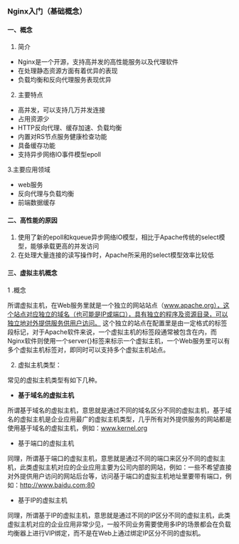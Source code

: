 ### Nginx入门（基础概念）

#### 一、概念

1. 简介

- Nginx是一个开源，支持高并发的高性能服务以及代理软件
- 在处理静态资源方面有着优异的表现
- 负载均衡和反向代理服务表现优异

2. 主要特点

- 高并发，可以支持几万并发连接
- 占用资源少
- HTTP反向代理、缓存加速、负载均衡
- 内置对RS节点服务健康检查功能
- 具备缓存功能
- 支持异步网络IO事件模型epoll

3.主要应用领域

- web服务
- 反向代理与负载均衡
- 前端数据缓存



#### 二、高性能的原因

1. 使用了新的epoll和kqueue异步网络IO模型，相比于Apache传统的select模型，能够承载更高的并发访问
2. 在处理大量连接的读写操作时，Apache所采用的select模型效率比较低



#### 三、虚拟主机概念

1 .概念

所谓虚拟主机，在Web服务里就是一个独立的网站站点（www.apache.org），这个站点对应独立的域名（也可能是IP或端口），具有独立的程序及资源目录，可以独立地对外提供服务供用户访问。 这个独立的站点在配置里是由一定格式的标签段标记，对于Apache软件来说，一个虚拟主机的标签段通常被包含在内，而Nginx软件则使用一个server{}标签来标示一个虚拟主机，一个Web服务里可以有多个虚拟主机标签对，即同时可以支持多个虚拟主机站点。



2. 虚拟主机类型：

常见的虚拟主机类型有如下几种。

- **基于域名的虚拟主机**

所谓基于域名的虚拟主机，意思就是通过不同的域名区分不同的虚拟主机，基于域名的虚拟主机是企业应用最广的虚拟主机类型，几乎所有对外提供服务的网站都是使用基于域名的虚拟主机，例如：www.kernel.org



- 基于端口的虚拟主机

同理，所谓基于端口的虚拟主机，意思就是通过不同的端口来区分不同的虚拟主机，此类虚拟主机对应的企业应用主要为公司内部的网站，例如：一些不希望直接对外提供用户访问的网站后台等，访问基于端口的虚拟主机地址里要带有端口，例如：http://www.baidu.com:80



- 基于IP的虚拟主机

同理，所谓基于IP的虚拟主机，意思就是通过不同的IP区分不同的虚拟主机，此类虚拟主机对应的企业应用非常少见，一般不同业务需要使用多IP的场景都会在负载均衡器上进行VIP绑定，而不是在Web上通过绑定IP区分不同的虚拟机。

